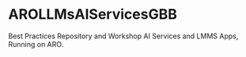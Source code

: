 # AROLLMsAIServicesGBB
Best Practices Repository and Workshop AI Services and LMMS Apps, Running on ARO.




